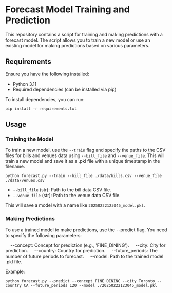 # Forecast Model Training and Prediction

This repository contains a script for training and making predictions with a forecast model. The script allows you to train a new model or use an existing model for making predictions based on various parameters.

## Requirements

Ensure you have the following installed:
- Python 3.11
- Required dependencies (can be installed via pip)

To install dependencies, you can run:

```
pip install -r requirements.txt
```

## Usage
### Training the Model

To train a new model, use the `--train` flag and specify the paths to the CSV files for bills and venues data using `--bill_file` and `--venue_file`. This will train a new model and save it as a .pkl file with a unique timestamp in the filename.

```
python forecast.py --train --bill_file ./data/bills.csv --venue_file ./data/venues.csv
```

- `--bill_file` (str): Path to the bill data CSV file.
- `--venue_file` (str): Path to the venue data CSV file.

This will save a model with a name like `20250222123045_model.pkl`.


### Making Predictions

To use a trained model to make predictions, use the --predict flag. You need to specify the following parameters:

    --concept: Concept for prediction (e.g., 'FINE_DINING').
    --city: City for prediction.
    --country: Country for prediction.
    --future_periods: The number of future periods to forecast.
    --model: Path to the trained model .pkl file.

Example:

```
python forecast.py --predict --concept FINE_DINING --city Toronto --country CA --future_periods 120 --model ./20250222123045_model.pkl
```